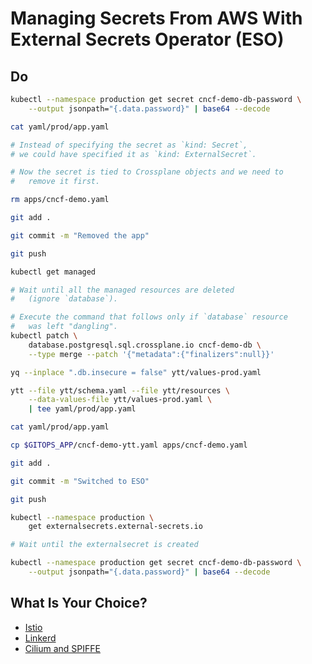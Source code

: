 # Managing Secrets From AWS With External Secrets Operator (ESO)

## Do

```bash
kubectl --namespace production get secret cncf-demo-db-password \
    --output jsonpath="{.data.password}" | base64 --decode

cat yaml/prod/app.yaml

# Instead of specifying the secret as `kind: Secret`,
# we could have specified it as `kind: ExternalSecret`.

# Now the secret is tied to Crossplane objects and we need to
#   remove it first.

rm apps/cncf-demo.yaml

git add .

git commit -m "Removed the app"

git push

kubectl get managed

# Wait until all the managed resources are deleted
#   (ignore `database`).

# Execute the command that follows only if `database` resource
#   was left "dangling".
kubectl patch \
    database.postgresql.sql.crossplane.io cncf-demo-db \
    --type merge --patch '{"metadata":{"finalizers":null}}'

yq --inplace ".db.insecure = false" ytt/values-prod.yaml

ytt --file ytt/schema.yaml --file ytt/resources \
    --data-values-file ytt/values-prod.yaml \
    | tee yaml/prod/app.yaml

cat yaml/prod/app.yaml

cp $GITOPS_APP/cncf-demo-ytt.yaml apps/cncf-demo.yaml

git add .

git commit -m "Switched to ESO"

git push

kubectl --namespace production \
    get externalsecrets.external-secrets.io

# Wait until the externalsecret is created

kubectl --namespace production get secret cncf-demo-db-password \
    --output jsonpath="{.data.password}" | base64 --decode
```

## What Is Your Choice?

* [Istio](../mtls/kubecon-paris-istio.md)
* [Linkerd](../mtls/kubecon-paris-linkerd.md)
* [Cilium and SPIFFE](../mtls/kubecon-paris-cilium.md)

